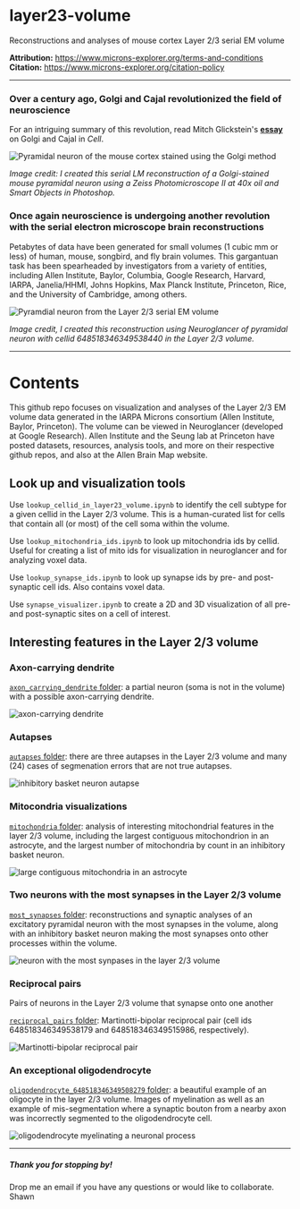 # layer23-volume
Reconstructions and analyses of mouse cortex Layer 2/3 serial EM volume

**Attribution:** https://www.microns-explorer.org/terms-and-conditions<br>
**Citation:** https://www.microns-explorer.org/citation-policy<br>

***

### Over a century ago, Golgi and Cajal revolutionized the field of neuroscience

For an intriguing summary of this revolution, read Mitch Glickstein's [**essay**](https://www.cell.com/current-biology/pdf/S0960-9822(06)01203-6.pdf) on Golgi and Cajal in <em>Cell</em>.

![Pyramidal neuron of the mouse cortex stained using the Golgi method](img/golgistain.png "Serial LM reconstruction of Golgi stained neuron")


<em>Image credit: I created this serial LM reconstruction of a Golgi-stained mouse pyramidal neuron using a Zeiss Photomicroscope II at 40x oil and Smart Objects in Photoshop.</em>

### Once again neuroscience is undergoing another revolution with the serial electron microscope brain reconstructions

Petabytes of data have been generated for small volumes (1 cubic mm or less) of human, mouse, songbird, and fly brain volumes. This gargantuan task has been spearheaded by investigators from a variety of entities, including Allen Institute, Baylor, Columbia, Google Research, Harvard, IARPA, Janelia/HHMI, Johns Hopkins, Max Planck Institute, Princeton, Rice, and the University of Cambridge, among others.  

![Pyramdial neuron from the Layer 2/3 serial EM volume](img/layer23pyr.png "Serial EM reconstruction using Neuroglancer")


<em>Image credit, I created this reconstruction using Neuroglancer of pyramidal neuron with cellid 648518346349538440 in the Layer 2/3 volume.</em>  

***

# Contents
This github repo focuses on visualization and analyses of the Layer 2/3 EM volume data generated in the IARPA Microns consortium (Allen Institute, Baylor, Princeton). The volume can be viewed in Neuroglancer (developed at Google Research). Allen Institute and the Seung lab at Princeton have posted datasets, resources, analysis tools, and more on their respective github repos, and also at the Allen Brain Map website. 

## Look up and visualization tools

Use `lookup_cellid_in_layer23_volume.ipynb` to identify the cell subtype for a given cellid in the Layer 2/3 volume. This is a human-curated list for cells that contain all (or most) of the cell soma within the volume.

Use `lookup_mitochondria_ids.ipynb` to look up mitochondria ids by cellid. Useful for creating a list of mito ids for visualization in neuroglancer and for analyzing voxel data.

Use `lookup_synapse_ids.ipynb` to look up synapse ids by pre- and post-synaptic cell ids. Also contains voxel data.

Use `synapse_visualizer.ipynb` to create a 2D and 3D visualization of all pre- and post-synaptic sites on a cell of interest.

## Interesting features in the Layer 2/3 volume

### Axon-carrying dendrite
[`axon_carrying_dendrite` folder](https://github.com/shandran/layer23-volume/tree/main/axon_carrying_dendrite): a partial neuron (soma is not in the volume) with a possible axon-carrying dendrite.

![axon-carrying dendrite](axon_carrying_dendrite/axon-carrying-dendrite-synapse_sites.png "axon-carrying dendrite")

### Autapses
[`autapses` folder](https://github.com/shandran/layer23-volume/tree/main/autapses): there are three autapses in the Layer 2/3 volume and many (24) cases of segmenation errors that are not true autapses.

![inhibitory basket neuron autapse](autapses/autapse_cellid_648518346349528994.png "inhibitory basket neuron autapse") 

### Mitocondria visualizations
[`mitochondria` folder](https://github.com/shandran/layer23-volume/tree/main/mitochondria): analysis of interesting mitochondrial features in the layer 2/3 volume, including the largest contiguous mitochondrion in an astrocyte, and the largest number of mitochondria by count in an inhibitory basket neuron.

![large contiguous mitochondria in an astrocyte](mitochondria/astrocyte_mitos.png "large contiguous mitochondria in an astrocyte")

### Two neurons with the most synapses in the Layer 2/3 volume
[`most_synapses` folder](https://github.com/shandran/layer23-volume/tree/main/most_synapses): reconstructions and synaptic analyses of an excitatory pyramidal neuron with the most synapses in the volume, along with an inhibitory basket neuron making the most synapses onto other processes within the volume. 

![neuron with the most synpases in the layer 2/3 volume](most_synapses/pyramidal_neuron.png "neuron with the most synpases in the layer 2/3 volume")

### Reciprocal pairs
Pairs of neurons in the Layer 2/3 volume that synapse onto one another

[`reciprocal_pairs` folder](https://github.com/shandran/layer23-volume/tree/main/reciprocal_pairs): Martinotti-bipolar reciprocal pair (cell ids 648518346349538179 and 648518346349515986, respectively).  

![Martinotti-bipolar reciprocal pair](reciprocal_pairs/martinotti_bipolar_reciprocal_pairs.png "Martinotti-bipolar reciprocal pair")


### An exceptional oligodendrocyte
[`oligodendrocyte_648518346349508279` folder](https://github.com/shandran/layer23-volume/tree/main/oligodendrocyte_648518346349508279): a beautiful example of an oligocyte in the layer 2/3 volume. Images of myelination as well as an example of mis-segmentation where a synaptic bouton from a nearby axon was incorrectly segmented to the oligodendrocyte cell.

![oligodendrocyte myelinating a neuronal process](oligodendrocyte_648518346349508279/oligo_neurite_vtk.png "oligodendrocyte myelinating a neuronal process")


***

##### Thank you for stopping by!

Drop me an email if you have any questions or would like to collaborate.
Shawn
